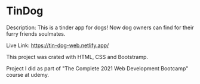 # TinDog

Description: This is a tinder app for dogs! Now dog owners can find for their furry friends soulmates.

Live Link: https://tin-dog-web.netlify.app/

This project was crated with HTML, CSS and Bootstramp.

Project I did as part of "The Complete 2021 Web Development Bootcamp" course at udemy.

